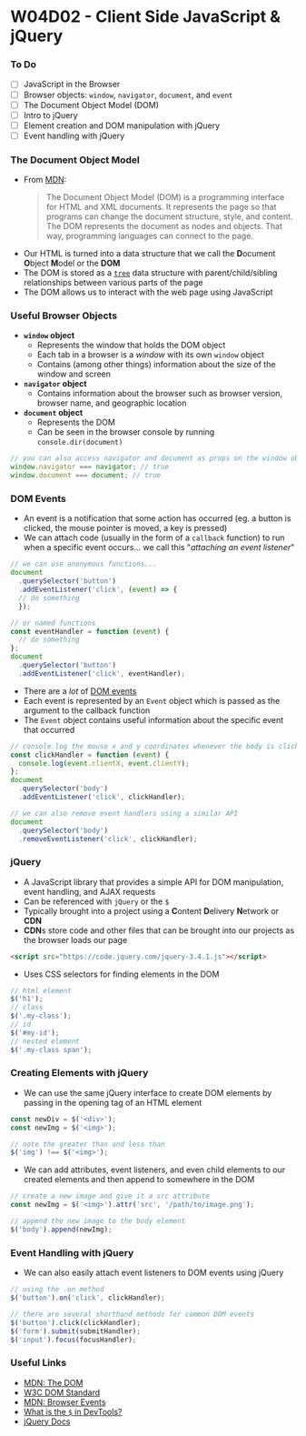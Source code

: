# W04D02 - Client Side JavaScript & jQuery

### To Do
- [ ] JavaScript in the Browser
- [ ] Browser objects: `window`, `navigator`, `document`, and `event`
- [ ] The Document Object Model (DOM)
- [ ] Intro to jQuery
- [ ] Element creation and DOM manipulation with jQuery
- [ ] Event handling with jQuery

### The **D**ocument **O**bject **M**odel
- From [MDN](https://developer.mozilla.org/en-US/docs/Web/API/Document_Object_Model/Introduction):
  > The Document Object Model (DOM) is a programming interface for HTML and XML documents. It represents the page so that programs can change the document structure, style, and content. The DOM represents the document as nodes and objects. That way, programming languages can connect to the page.
- Our HTML is turned into a data structure that we call the **D**ocument **O**bject **M**odel or the **DOM**
- The DOM is stored as a [`tree`](https://en.wikipedia.org/wiki/Tree_(data_structure)) data structure with parent/child/sibling relationships between various parts of the page
- The DOM allows us to interact with the web page using JavaScript

### Useful Browser Objects
- **`window` object**
  - Represents the window that holds the DOM object
  - Each tab in a browser is a _window_ with its own `window` object
  - Contains (among other things) information about the size of the window and screen
- **`navigator` object**
  - Contains information about the browser such as browser version, browser name, and geographic location
- **`document` object**
  - Represents the DOM
  - Can be seen in the browser console by running `console.dir(document)`

```js
// you can also access navigator and document as props on the window object
window.navigator === navigator; // true
window.document === document; // true
```

### DOM Events
- An event is a notification that some action has occurred (eg. a button is clicked, the mouse pointer is moved, a key is pressed)
- We can attach code (usually in the form of a `callback` function) to run when a specific event occurs... we call this "_attaching an event listener_"

```js
// we can use anonymous functions...
document
  .querySelector('button')
  .addEventListener('click', (event) => {
  // do something
  });

// or named functions
const eventHandler = function (event) {
  // do something
};
document
  .querySelector('button')
  .addEventListener('click', eventHandler);
```

- There are a *lot* of [DOM events](https://developer.mozilla.org/en-US/docs/Web/Events)
- Each event is represented by an `Event` object which is passed as the argument to the callback function
- The `Event` object contains useful information about the specific event that occurred

```js
// console.log the mouse x and y coordinates whenever the body is clicked
const clickHandler = function (event) {
  console.log(event.clientX, event.clientY);
};
document
  .querySelector('body')
  .addEventListener('click', clickHandler);

// we can also remove event handlers using a similar API
document
  .querySelector('body')
  .removeEventListener('click', clickHandler);
```

### jQuery
- A JavaScript library that provides a simple API for DOM manipulation, event handling, and AJAX requests
- Can be referenced with `jQuery` or the `$`
- Typically brought into a project using a **C**ontent **D**elivery **N**etwork or **CDN**
- **CDN**s store code and other files that can be brought into our projects as the browser loads our page

```html
<script src="https://code.jquery.com/jquery-3.4.1.js"></script>
```

- Uses CSS selectors for finding elements in the DOM

```js
// html element
$('h1');
// class
$('.my-class');
// id
$('#my-id');
// nested element
$('.my-class span');
```

### Creating Elements with jQuery
- We can use the same jQuery interface to create DOM elements by passing in the opening tag of an HTML element

```js
const newDiv = $('<div>');
const newImg = $('<img>');

// note the greater than and less than
$('img') !== $('<img>');
```

- We can add attributes, event listeners, and even child elements to our created elements and then append to somewhere in the DOM

```js
// create a new image and give it a src attribute
const newImg = $('<img>').attr('src', '/path/to/image.png');

// append the new image to the body element
$('body').append(newImg);
```

### Event Handling with jQuery
- We can also easily attach event listeners to DOM events using jQuery

```js
// using the .on method
$('button').on('click', clickHandler);

// there are several shorthand methods for common DOM events
$('button').click(clickHandler);
$('form').submit(submitHandler);
$('input').focus(focusHandler);
```

### Useful Links
- [MDN: The DOM](https://developer.mozilla.org/en-US/docs/Web/API/Document_Object_Model/Introduction)
- [W3C DOM Standard](https://www.w3.org/DOM/)
- [MDN: Browser Events](https://developer.mozilla.org/en-US/docs/Web/Events)
- [What is the `$` in DevTools?](https://thewebivore.com/exactly-wth-is-up-with-in-devtools/)
- [jQuery Docs](https://jquery.com/)
